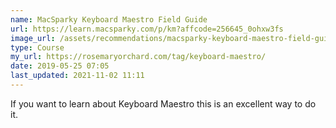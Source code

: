 ```yaml
---
name: MacSparky Keyboard Maestro Field Guide
url: https://learn.macsparky.com/p/km?affcode=256645_0ohxw3fs
image_url: /assets/recommendations/macsparky-keyboard-maestro-field-guide.png
type: Course
my_url: https://rosemaryorchard.com/tag/keyboard-maestro/
date: 2019-05-25 07:05
last_updated: 2021-11-02 11:11
---
```

If you want to learn about Keyboard Maestro this is an excellent way to do it.